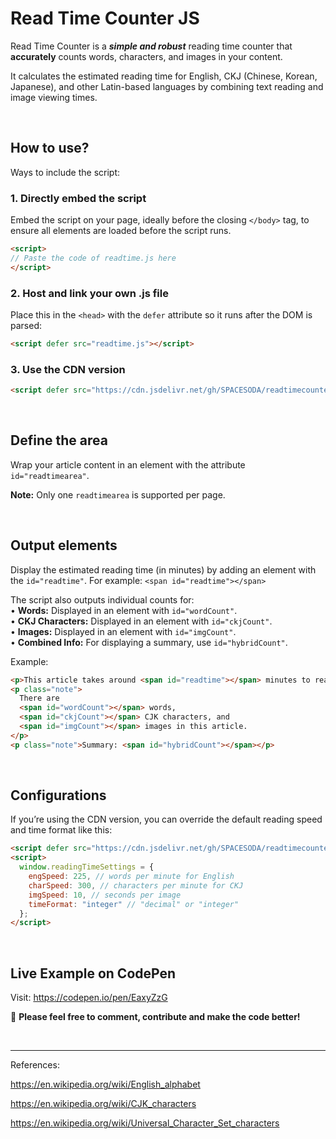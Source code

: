 # Read Time Counter JS

Read Time Counter is a ***simple and robust*** reading time counter that **accurately** counts words, characters, and images in your content.

It calculates the estimated reading time for English, CKJ (Chinese, Korean, Japanese), and other Latin-based languages by combining text reading and image viewing times.  

&nbsp;

## How to use?

Ways to include the script:

### 1. Directly embed the script

Embed the script on your page, ideally before the closing `</body>` tag, to ensure all elements are loaded before the script runs.

```html
<script>
// Paste the code of readtime.js here
</script>
```

### 2. Host and link your own .js file

Place this in the `<head>` with the `defer` attribute so it runs after the DOM is parsed:

```html
<script defer src="readtime.js"></script>
```

### 3. Use the CDN version

```html
<script defer src="https://cdn.jsdelivr.net/gh/SPACESODA/readtimecounter@3.2.8/readtime.min.js"></script>
```

&nbsp;

## Define the area

Wrap your article content in an element with the attribute `id="readtimearea"`.

**Note:** Only one `readtimearea` is supported per page.

&nbsp;

## Output elements

Display the estimated reading time (in minutes) by adding an element with the `id="readtime"`. For example: `<span id="readtime"></span>`

The script also outputs individual counts for:  
•	**Words:** Displayed in an element with `id="wordCount"`.  
•	**CKJ Characters:** Displayed in an element with `id="ckjCount"`.  
•	**Images:** Displayed in an element with `id="imgCount"`.  
•	**Combined Info:** For displaying a summary, use `id="hybridCount"`.

Example:

```html
<p>This article takes around <span id="readtime"></span> minutes to read.</p>
<p class="note">
  There are
  <span id="wordCount"></span> words,
  <span id="ckjCount"></span> CJK characters, and
  <span id="imgCount"></span> images in this article.
</p>
<p class="note">Summary: <span id="hybridCount"></span></p>
```

&nbsp;

## Configurations

If you’re using the CDN version, you can override the default reading speed and time format like this:

```html
<script defer src="https://cdn.jsdelivr.net/gh/SPACESODA/readtimecounter@3.2.8/readtime.min.js"></script>
<script>
  window.readingTimeSettings = {
    engSpeed: 225, // words per minute for English
    charSpeed: 300, // characters per minute for CKJ
    imgSpeed: 10, // seconds per image
    timeFormat: "integer" // "decimal" or "integer"
  };
</script>
```

&nbsp;

## Live Example on CodePen

Visit: https://codepen.io/pen/EaxyZzG

📣 **Please feel free to comment, contribute and make the code better!**

&nbsp;

---

References:

https://en.wikipedia.org/wiki/English_alphabet

https://en.wikipedia.org/wiki/CJK_characters

https://en.wikipedia.org/wiki/Universal_Character_Set_characters

&nbsp;
